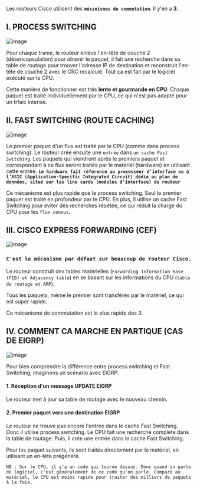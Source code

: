 Les routeurs Cisco utilisent des **`mécanismes de commutation`**. Il y'en a **3**.

## I. PROCESS SWITCHING

![image](https://github.com/user-attachments/assets/a3fe9cea-5643-4d98-bc7b-f31b09fa23bc)

Pour chaque trame, le routeur enlève l'en-tête de couche 2 (désencapsulation) pour obtenir le paquet, il fait une recherche dans sa table de routage pour trouver l'adresse IP de destination et reconstruit l'en-tête de couche 2 avec le CRC recalculé. Tout ça est fait par le logiciel exécuté sur le CPU.

Cette manière de fonctionner est très **lente et gourmande en CPU**. Chaque paquet est traité individuellement par le CPU, ce qui n'est pas adapté pour un trfaic intense.

## II. FAST SWITCHING (ROUTE CACHING)

![image](https://github.com/user-attachments/assets/59f419c7-5b38-4f07-8a85-2b88747bfc85)

Le premier paquet d'un flux est traité par le CPU (comme dans process switching). Le routeur crée ensuite une `entrée` dans `un cache Fast Switching`. Les paquets qui viendront après le premiers paquet et correspondant à ce flux seront traités par le matériel (hardware) en utilisant cette entrée. **`Le hardware fait référence au processeur d’interface ou à l’ASIC (Application‑Specific Integrated Circuit) dédié au plan de données, situé sur les line cards (modules d’interface) du routeur`**

Ce mécanisme est plus rapide que le process switching. Seul le premier paquet est traité en profondeur par le CPU. En plus, il utilise un cache Fast Switching pour éviter des recherches répétée, ce qui réduit la charge du CPU pour les `flux connus`.

## III. CISCO EXPRESS FORWARDING (CEF)

![image](https://github.com/user-attachments/assets/8ee5b7ef-9db9-477f-a924-75194178cf9f)

### `C'est le mécanisme par défaut sur beaucoup de routeur Cisco.`

Le routeur construit des tables matérielles (`Forwarding Information Base (FIB) et Adjacency table`) en se basant sur les informations du CPU (`table de routage et ARP`).

Tous les paquets, même le premier sont transférés par le matériel, ce qui est super rapide.

Ce mécanisme de commutation est le plus rapide des 3.

## IV. COMMENT CA MARCHE EN PARTIQUE (CAS DE EIGRP)

![image](https://github.com/user-attachments/assets/e3806f63-3ff4-4682-a7f2-e43f649109c9)

Pour bien comprendre la différence entre process switching et Fast Switching, imaginons un scénario avec EIGRP.

  #### 1. Réception d'un message UPDATE EIGRP

Le routeur met à jour sa table de routage avec le nouveau chemin.

  #### 2. Premier paquet vers une destination EIGRP

Le routeur ne trouve pas encore l'entrée dans le cache Fast Switching. Donc il utilise process switching. Le CPU fait une recherche complète dans la table de routage. Puis, il crée une entrée dans le cache Fast Switching.

Pour les paquet suivants, ils sont traités directement par le matériel, en utilisant un en-tête prégénéré.

`NB : Sur le CPU, il y'a un code qui tourne dessus. Donc quand on parle de logiciel, c'est généralement de ce code qu'on parle. Comparé au matériel, le CPU est moins rapide pour traiter des milliers de paquets à la fois.`


